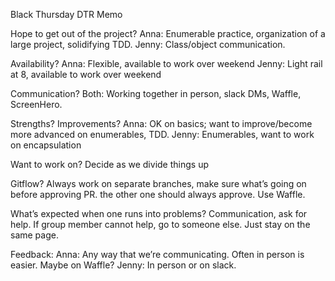 Black Thursday DTR Memo

Hope to get out of the project?
Anna: Enumerable practice, organization of a large project, solidifying TDD.
Jenny: Class/object communication.

Availability?
Anna: Flexible, available to work over weekend
Jenny: Light rail at 8, available to work over weekend

Communication?
Both: Working together in person, slack DMs, Waffle, ScreenHero.

Strengths?
Improvements?
Anna: OK on basics; want to improve/become more advanced on enumerables, TDD.
Jenny: Enumerables, want to work on encapsulation

Want to work on?
Decide as we divide things up

Gitflow?
Always work on separate branches, make sure what’s going on before approving PR. the other one should always approve. Use Waffle.

What’s expected when one runs into problems?
Communication, ask for help. If group member cannot help, go to someone else. Just stay on the same page.

Feedback:
Anna: Any way that we’re communicating. Often in person is easier. Maybe on Waffle?
Jenny: In person or on slack.
